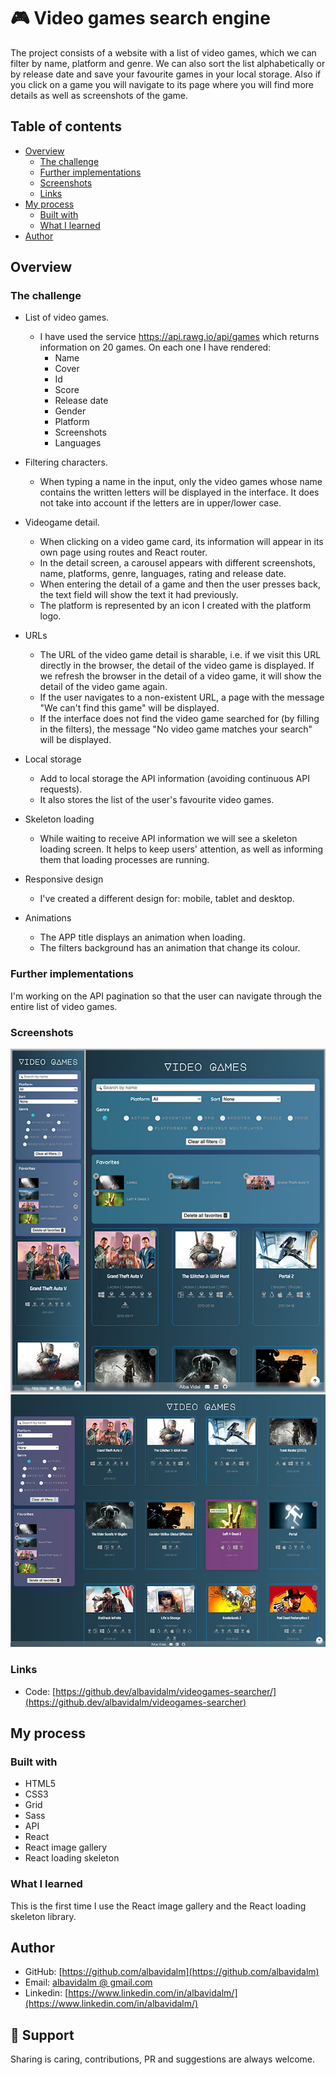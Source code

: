 # 🎮 Video games search engine

The project consists of a website with a list of video games, which we can filter by name, platform and genre. We can also sort the list alphabetically or by release date and save your favourite games in your local storage. Also if you click on a game you will navigate to its page where you will find more details as well as screenshots of the game.

## Table of contents

- [Overview](#overview)
  - [The challenge](#the-challenge)
  - [Further implementations](#further-implementations)
  - [Screenshots](#screenshots)
  - [Links](#links)
- [My process](#my-process)
  - [Built with](#built-with)
  - [What I learned](#what-i-learned)
- [Author](#author)

## Overview

### The challenge

- List of video games.

  - I have used the service https://api.rawg.io/api/games which returns information on 20 games. On each one I have rendered:
    - Name
    - Cover
    - Id
    - Score
    - Release date
    - Gender
    - Platform
    - Screenshots
    - Languages

- Filtering characters.

  - When typing a name in the input, only the video games whose name contains the written letters will be displayed in the interface.
    It does not take into account if the letters are in upper/lower case.

- Videogame detail.

  - When clicking on a video game card, its information will appear in its own page using routes and React router.
  - In the detail screen, a carousel appears with different screenshots, name, platforms, genre, languages, rating and release date.
  - When entering the detail of a game and then the user presses back, the text field will show the text it had previously.
  - The platform is represented by an icon I created with the platform logo.

- URLs

  - The URL of the video game detail is sharable, i.e. if we visit this URL directly in the browser, the detail of the video game is displayed. If we refresh the browser in the detail of a video game, it will show the detail of the video game again.
  - If the user navigates to a non-existent URL, a page with the message "We can't find this game" will be displayed.
  - If the interface does not find the video game searched for (by filling in the filters), the message "No video game matches your search" will be displayed.

- Local storage

  - Add to local storage the API information (avoiding continuous API requests).
  - It also stores the list of the user's favourite video games.

- Skeleton loading

  - While waiting to receive API information we will see a skeleton loading screen. It helps to keep users' attention, as well as informing them that loading processes are running.

- Responsive design

  - I've created a different design for: mobile, tablet and desktop.

- Animations
  - The APP title displays an animation when loading.
  - The filters background has an animation that change its colour.

### Further implementations

I'm working on the API pagination so that the user can navigate through the entire list of video games.

### Screenshots

![](./src/assets/images/screenshots-mobile_tablet.jpg)
![](./src/assets/images/screenshots-desktop.jpg)

### Links

- Code: [https://github.dev/albavidalm/videogames-searcher/](https://github.dev/albavidalm/videogames-searcher)

## My process

### Built with

- HTML5
- CSS3
- Grid
- Sass
- API
- React
- React image gallery
- React loading skeleton

### What I learned

This is the first time I use the React image gallery and the React loading skeleton library.

## Author

- GitHub: [https://github.com/albavidalm](https://github.com/albavidalm)
- Email: [albavidalm @ gmail.com](mailto:albavidalm@gmail.com?subject=Hi)
- Linkedin: [https://www.linkedin.com/in/albavidalm/](https://www.linkedin.com/in/albavidalm/)

## 🖤 Support

Sharing is caring, contributions, PR and suggestions are always welcome.
